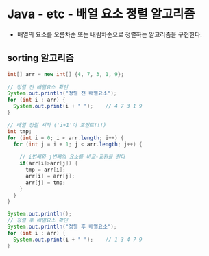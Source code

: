 # Java - etc - 배열 요소 정렬 알고리즘
* 배열의 요소를 오름차순 또는 내림차순으로 정렬하는 알고리즘을 구현한다.

## sorting 알고리즘
```java
int[] arr = new int[] {4, 7, 3, 1, 9};
		
// 정렬 전 배열요소 확인
System.out.println("정렬 전 배열요소");
for (int i : arr) {
  System.out.print(i + " ");	// 4 7 3 1 9
}

// 배열 정렬 시작 ('i+1'이 포인트!!!)
int tmp;
for (int i = 0; i < arr.length; i++) {
  for (int j = i + 1; j < arr.length; j++) {
  
    // i번째와 j번째의 요소를 비교-교환을 한다
    if(arr[i]>arr[j]) {
      tmp = arr[i];
      arr[i] = arr[j];
      arr[j] = tmp;
    }
  }
}

System.out.println();
// 정렬 후 배열요소 확인
System.out.println("정렬 후 배열요소");
for (int i : arr) {
  System.out.print(i + " ");	// 1 3 4 7 9 
}
```

